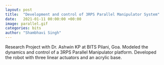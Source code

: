 ```yaml
---
layout: post
title:  "Development and control of 3RPS Parallel Manipulator System"
date:   2021-01-11 00:00:00 +00:00
image: parallel.gif
categories: bits
author: "Shambhavi Singh"
---
```

Research Project with Dr. Ashwin KP at BITS Pilani, Goa. Modeled the dynamics and control of a 3RPS Parallel Manipulator platform. Developed the robot with three linear actuators and an acrylic base. 